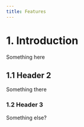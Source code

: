 ```yaml
---
title: Features
---
```


# 1. Introduction

Something here

## 1.1 Header 2

Something there

### 1.2 Header 3

Something else?
